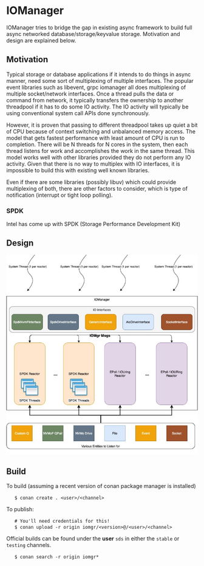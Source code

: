 # IOManager

IOManager tries to bridge the gap in existing async framework to build full async networked database/storage/keyvalue storage. Motivation and design are explained below.

## Motivation
Typical storage or database applications if it intends to do things in async manner, need some sort of multiplexing of multiple interfaces. The popular event libraries such as libevent, grpc iomanager all does multiplexing of multiple socket/network interfaces. Once a thread pulls the data or command from network, it typically transfers the ownership to another threadpool if it has to do some IO activity. The IO activity will typically be using conventional system call APIs done synchronously.

However, it is proven that passing to different threadpool takes up quiet a bit of CPU because of context switching and unbalanced memory access. The model that gets fastest performance with least amount of CPU is run to completion. There will be N threads for N cores in the system, then each thread listens for work and accomplishes the work in the same thread. This model works well with other libraries provided they do not perform any IO activity. Given that there is no way to multiplex with IO interfaces, it is impossible to build this with existing well known libraries.

Even if there are some libraries (possibly libuv) which could provide multiplexing of both, there are other factors to consider, which is type of notification (interrupt or tight loop polling).

### SPDK
Intel has come up with SPDK (Storage Performance Development Kit) 

## Design
![IOManager Design](IOManager.jpg)

## Build
To build (assuming a recent version of conan package manager is installed)
```
   $ conan create . <user>/<channel>
```
To publish:
```
   # You'll need credentials for this!
   $ conan upload -r origin iomgr/<version>@/<user>/<channel>
```
Official builds can be found under the **user** ``sds`` in either the ``stable`` or ``testing`` channels.
```
   $ conan search -r origin iomgr*
```
